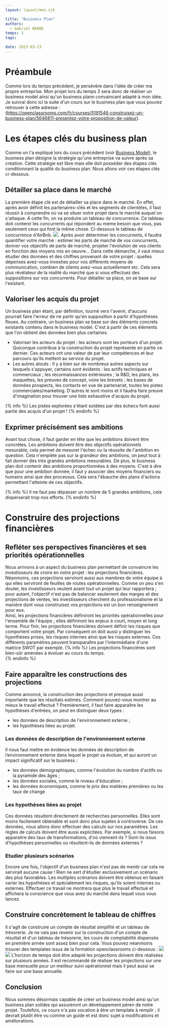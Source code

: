 ```yaml
---
layout: layout/mon.njk

title: "Business Plan"
authors:
  - Gabriel BARBE
temps: 3
tags:

date: 2023-03-23
---
```

<!-- Début résumé -->
<!-- Fin résumé -->
# Préambule 
Comme lors du temps précédent, je persévère dans l'idée de créer ma propre entreprise.
Mon projet lors du temps 3 sera donc de réaliser un business model ainsi qu'un business plann convaincant adapté à mon idée.
Je suivrai donc ici la suite d'un cours sur le business plan que vous pouvez retrouver à cette adresse : 
(https://openclassrooms.com/fr/courses/5191546-construisez-un-business-plan/5646811-presentez-votre-proposition-de-valeur).

# Les étapes clés du business plan
Comme on l'a expliqué lors du cours précédent (voir [Business Model](Business)), le business plan désigne la stratégie qu'une entreprise va suivre après sa création. Cette stratégie est libre mais elle doit posséder des étapes clés conditionnant la qualité du business plan. Nous allons voir ces étapes clés ci-dessous. 
## Détailler sa place dans le marché 
La première étape clé est de détailler sa place dans le marché. En effet, après avoir définit les partenaires-clés et les segments de clientèles, il faut réussir à comprendre où va se situer notre projet dans le marché auquel on s'attaque. A cette fin, on va produire un tableau de concurrence. Ce tableau doit contenir les concurrents qui répondent au meme besoin que vous, pas seulement ceux qui font la même chose. Ci-dessous le tableau de concurrence d'AirBnb.
<img src="../Images/Concurrence.png"/>.
Après avoir déterminer les concurrents, il faudra quantifier votre marché : estimer les parts de marché de vos concurrents, donner vos objectifs de parts de marché, projeter l'évolution de vos clients en fonction des moyens mis en oeuvre... Dans cette démarche, il vaut mieux étudier des données et des chiffres provenant de votre projet : quelles dépenses avez-vous investies pour vos différents moyens de communication, combien de clients avez-vous actuellement etc. Cela sera plus révélateur de la réalité du marché que si vous effectuez des suppositions sur vos concurrents. 
Pour détailler sa place, on se base sur l'existant.

## Valoriser les acquis du projet
Un business plan étant, par définition, tourné vers l'avenir, d'aucuns pourrait faire l'erreur de ne partir qu'en supposition à partir d'hypothèses floues. Au contraire, un business plan se base sur des éléments concrets existants contenu dans le business model. C'est à partir de ces éléments que l'on obtient des données bien plus certaines. 
- Valoriser les acteurs du projet : les acteurs sont les porteurs d'un projet. Quiconque contribue à la construction du projet représente en partie ce dernier. Ces acteurs ont une valeur de par leur compétences et leur parcours qu'ils mettent au service du projet. 
- Les autres atouts : Il y a bien sur de nombreux autres aspects sur lesquels s'appuyer, certains sont évidents : les actifs techniques et commerciaux ; les reconnaissances extérieures ; la R&D, les plans, les maquettes, les preuves de concept, voire les brevets ; les bases de données prospects, les contacts en vue de partenariat, toutes les pistes commerciales/marketing.
D'autres le sont moins et il faudra faire preuve d'imagination pour trouver une liste exhaustive d'acquis du projet. 

{% info %}
Les pistes explorées s'étant soldées par des échecs font aussi partie des acquis d'un projet !
{% endinfo %}

## Exprimer précisément ses ambitions
Avant tout chose, il faut garder en tête que les ambitions doivent être concrètes. 
Les ambitions doivent être des objectifs opérationnels mesurable, cela permet de mesurer l'échec ou la réussite de l'ambition en question. Cela n'empiète pas sur la grandeur des ambitions, on peut tout à fait donner des très grandes ambitions mesurables. 
De plus, le business plan doit contenir des ambitions proportionnées à des moyens. C'est à dire que pour une ambition donnée, il faut y associer des moyens financiers ou humains ainsi que des processus. Cela sera l'ébauche des plans d'actions permettant l'atteinte de ces objectifs. 

{% info %}
Il ne faut pas dépasser un nombre de 5 grandes ambitions, cela disperserait trop nos efforts. 
{% endinfo %}
<br>

# Construire des projections financières
## Refléter ses perspectives financières et ses priorités opérationnelles
Nous arrivons à un aspect du business plan permettant de convaincre les investisseurs de croire en notre projet : les projections financières. Néanmoins, ces projections serviront aussi aux membres de votre équipe à qui elles serviront de feuilles de routes opérationnelles. 
Comme on peu s'en douter, les investisseurs veulent avant tout un projet qui leur rapportera ; pour autant, l'objectif n'est pas de balancer seulement des marges et des projections de ventes, les investisseurs cherchent du professionalisme et la manière dont vous construisez vos projections est un bon renseignement pour eux. <br>
Ainsi, les projections financières définiront les priorités opérationnelles pour l'ensemble de l'équipe ; elles définiront les enjeux à court, moyen et long terme. Pour finir, les projections financières doivent définir les risques que comportent votre projet. Par conséquent on doit aussi y distinguer les hypothèses prises, les risques internes ainsi que les risques externes. Ces différents paramètres peuvent transparaître par l'intermédiaire d'une matrice SWOT par exemple. 
{% info %}
Les projections financières sont bien-sûr amenées à évoluer au cours du temps.  
{% endinfo %}

## Faire apparaître les constructions des projections 
Comme annoncé, la construction des projections et presque aussi importante que les résultats estimés. Comment pouvez-vous montrer au mieux le travail effectué ? 
Premièrement, il faut faire apparaître les hypothèses d'entrées, on peut en distinguer deux types : 
- les données de description de l'environnement externe ;
- les hypothèses liées au projet. 
### Les données de description de l'environnement externe 
Il nous faut mettre en évidence les données de description de l’environnement externe dans lequel le projet va évoluer, et qui auront un impact significatif sur le business :
- les données démographiques, comme l'évolution du nombre d'actifs ou la pyramide des âges ;
- les données sociales, comme le niveau d'éducation ;
- les données économiques, comme le prix des matières premières ou les taux de change
### Les hypothèses liées au projet 
Ces données résultent directement de recherches personnelles. Elles sont moins facilement obtenable et sont donc plus sujetes à controverse. 
De ces données, nous allons donc effectuer des calculs sur nos paramètres. Les règles de calculs doivent être aussi explicitées. Par exemple, si nous faisons apparaitre des taux de transformations, d'où viennent-ils ? Sont-ils issus d'hypothèses personnelles ou résultent-ils de données externes ? 
### Etudier plusieurs scénarios 
Encore une fois, l'objectif d'un business plan n'est pas de mentir car cela ne servirait aucune cause ! Rien ne sert d'étudier exclusivement un scénario des plus favorables. 
Les multiples scénarios doivent être obtenus en faisant varier les hypothèses et spécialement les risques, qu'ils soient internes ou externes. Effectuer ce travail ne montrera que plus le travail effectué et affichera la conscience que vous avez du marché dans lequel vous vous lancez.

## Construire concrètement le tableau de chiffres
Il s'agit de construire un compte de résultat simplifié et un tableau de trésorerie. 
Je ne vais pas revenir sur la construction d'un compte de résultat et d'un tableau de trésorerie, les cours de comptabilité dispensés en première année sont assez bien pour cela. 
Vous pouvez néanmoins trouver des templates issus de la formation openclassrooms ci-dessous : 
<img src="../Images/CR.png"/>
<img src="../Images/Tableau_de_tresorerie.png"/>
L'horizon de temps doit être adapté les projections doivent être réalisées sur plusieurs années. Il est recommandé de réaliser les projections sur une base mensuelle pour un meilleur suivi opérationnel mais il peut aussi se faire sur une base annuelle. 

## Conclusion
Nous sommes désormais capable de créer un business model ainsi qu'un business plan solides qui assureront un développement péren de notre projet. Toutefois, ce cours n'a pas vocation à être un template à remplir ; il devrait plutôt être vu comme un guide et est donc sujet à modifications et améliorations. 